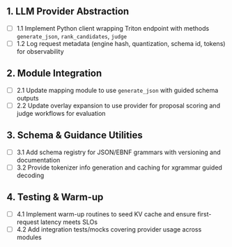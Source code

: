 ## 1. LLM Provider Abstraction
- [ ] 1.1 Implement Python client wrapping Triton endpoint with methods `generate_json`, `rank_candidates`, `judge`
- [ ] 1.2 Log request metadata (engine hash, quantization, schema id, tokens) for observability

## 2. Module Integration
- [ ] 2.1 Update mapping module to use `generate_json` with guided schema outputs
- [ ] 2.2 Update overlay expansion to use provider for proposal scoring and judge workflows for evaluation

## 3. Schema & Guidance Utilities
- [ ] 3.1 Add schema registry for JSON/EBNF grammars with versioning and documentation
- [ ] 3.2 Provide tokenizer info generation and caching for xgrammar guided decoding

## 4. Testing & Warm-up
- [ ] 4.1 Implement warm-up routines to seed KV cache and ensure first-request latency meets SLOs
- [ ] 4.2 Add integration tests/mocks covering provider usage across modules
